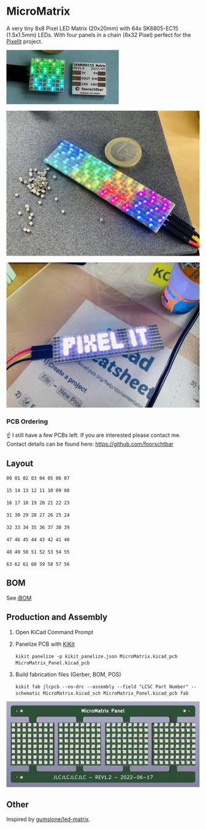 #  MicroMatrix

A very tiny 8x8 Pixel LED Matrix (20x20mm) with 64x SK6805-EC15 (1.5x1.5mm) LEDs. With four panels in a chain (8x32 Pixel) perfect for the [PixelIt](https://github.com/o0shojo0o/PixelIt) project.

![image](.github/demo.gif)

![image](.github/example1.jpeg)

![image](.github/example2.jpeg)

### PCB Ordering

:point_up: I still have a few PCBs left. If you are interested please contact me. Contact details can be found here: https://github.com/foorschtbar

## Layout

```
00 01 02 03 04 05 06 07

15 14 13 12 11 10 09 08

16 17 18 19 20 21 22 23

31 30 29 28 27 26 25 24

32 33 34 35 36 37 38 39

47 46 45 44 43 42 41 40

48 49 50 51 52 53 54 55

63 62 61 60 59 58 57 56
```
## BOM

See [iBOM](./fab/ibom.html)
## Production and Assembly

1. Open KiCad Command Prompt
2. Panelize PCB with [KiKit](https://github.com/yaqwsx/KiKit)

    `kikit panelize -p kikit_panelize.json MicroMatrix.kicad_pcb MicroMatrix_Panel.kicad_pcb`

3. Build fabrication files (Gerber, BOM, POS)

    `kikit fab jlcpcb --no-drc --assembly --field "LCSC Part Number" --schematic MicroMatrix.kicad_sch MicroMatrix_Panel.kicad_pcb fab`


![image](.github/panel.png)


## Other

Inspired by [gumslone/led-matrix](https://oshwlab.com/gumslone/led-matrix).
